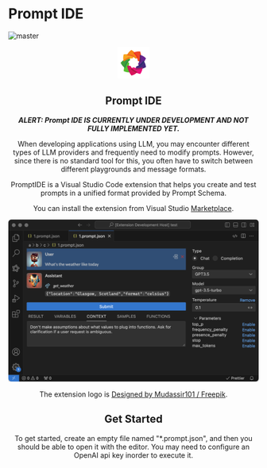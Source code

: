 # Prompt IDE

![master](https://github.com/prompt-native/prompt-ide/actions/workflows/github-actions-build.yml/badge.svg)

<div style="text-align:center">
<img src="./assets/prompt-ide.png" alt="Logo" width="64" height="64">
<h2>Prompt IDE</h2>
<div>

_**ALERT: Prompt IDE IS CURRENTLY UNDER DEVELOPMENT AND NOT FULLY IMPLEMENTED YET.**_

When developing applications using LLM, you may encounter different types of LLM providers and frequently need to modify prompts. However, since there is no standard tool for this, you often have to switch between different playgrounds and message formats.

PromptIDE is a Visual Studio Code extension that helps you create and test prompts in a unified format provided by Prompt Schema.

You can install the extension from Visual Studio [Marketplace](https://marketplace.visualstudio.com/items?itemName=riguz.prompt-ide).

![](./screenshot.png)

The extension logo is <a href="http://www.freepik.com">Designed by Mudassir101 / Freepik</a>.

## Get Started

To get started, create an empty file named "\*.prompt.json", and then you should be able to open it with the editor. You may need to configure an OpenAI api key inorder to execute it.
